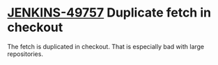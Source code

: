 # [JENKINS-49757](https://issues.jenkins-ci.org/browse/JENKINS-49757) Duplicate fetch in checkout

The fetch is duplicated in checkout.  That is especially bad with large repositories.
